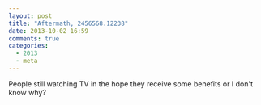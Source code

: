 ```yaml
---
layout: post
title: "Aftermath, 2456568.12238"
date: 2013-10-02 16:59
comments: true
categories:
  - 2013
  - meta
---
```

People still watching TV in the hope they receive some benefits or I don't know why?

